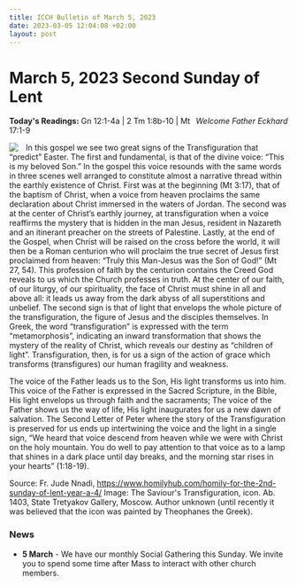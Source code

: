```yaml
---
title: ICCH Bulletin of March 5, 2023
date: 2023-03-05 12:04:08 +02:00
layout: post
---
```


# March 5, 2023 Second Sunday of Lent
<span style="float: right"><em>Welcome Father Eckhard</em></span>
**Today's Readings:** Gn 12:1-4a | 2 Tm 1:8b-10 | Mt 17:1-9


<img style="float: left; margin-right: 1em;" src="https://upload.wikimedia.org/wikipedia/commons/thumb/d/da/Transfiguration_by_Feofan_Grek_from_Spaso-Preobrazhensky_Cathedral_in_Pereslavl-Zalessky_%2815th_c%2C_Tretyakov_gallery%29.jpeg/346px-Transfiguration_by_Feofan_Grek_from_Spaso-Preobrazhensky_Cathedral_in_Pereslavl-Zalessky_%2815th_c%2C_Tretyakov_gallery%29.jpeg">

In this gospel we see two great signs of the Transfiguration that “predict” Easter. The first and fundamental, is that of the divine voice: “This is my beloved Son.” In the gospel this voice resounds with the same words in three scenes well arranged to constitute almost a narrative thread within the earthly existence of Christ. First was at the beginning (Mt 3:17), that of the baptism of Christ, when a voice from heaven proclaims the same declaration about Christ immersed in the waters of Jordan. The second was at the center of Christ’s earthly journey, at transfiguration when a voice reaffirms the mystery that is hidden in the man Jesus, resident in Nazareth and an itinerant preacher on the streets of Palestine. Lastly, at the end of the Gospel, when Christ will be raised on the cross before the world, it will then be a Roman centurion who will proclaim the true secret of Jesus first proclaimed from heaven: “Truly this Man-Jesus was the Son of God!” (Mt 27, 54). This profession of faith by the centurion contains the Creed God reveals to us which the Church professes in truth. At the center of our faith, of our liturgy, of our spirituality, the face of Christ must shine in all and above all: it leads us away from the dark abyss of all superstitions and unbelief.
The second sign is that of light that envelops the whole picture of the transfiguration, the figure of Jesus and the disciples themselves. In Greek, the word “transfiguration” is expressed with the term “metamorphosis”, indicating an inward transformation that shows the mystery of the reality of Christ, which reveals our destiny as “children of light”. Transfiguration, then, is for us a sign of the action of grace which transforms (transfigures) our human fragility and weakness.

The voice of the Father leads us to the Son, His light transforms us into him. This voice of the Father is expressed in the Sacred Scripture, in the Bible, His light envelops us through faith and the sacraments; The voice of the Father shows us the way of life, His light inaugurates for us a new dawn of salvation. The Second Letter of Peter where the story of the Transfiguration is preserved for us ends up intertwining the voice and the light in a single sign, “We heard that voice descend from heaven while we were with Christ on the holy mountain. You do well to pay attention to that voice as to a lamp that shines in a dark place until day breaks, and the morning star rises in your hearts” (1:18-19).

Source: Fr. Jude Nnadi, https://www.homilyhub.com/homily-for-the-2nd-sunday-of-lent-year-a-4/
Image: The Saviour's Transfiguration, icon. Ab. 1403, State Tretyakov Gallery, Moscow. Author unknown (until recently it was believed that the icon was painted by Theophanes the Greek).

### News 

* **5 March** - We have our monthly Social Gathering this Sunday. We invite you to spend some time after Mass to interact with other church members.
